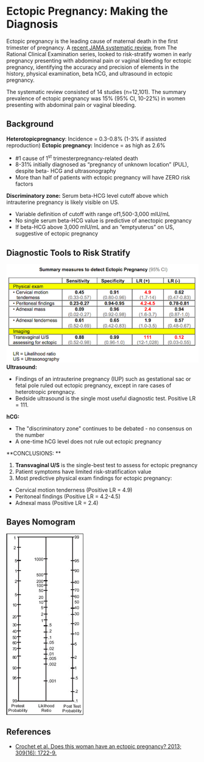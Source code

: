 


# Ectopic Pregnancy: Making the Diagnosis

Ectopic pregnancy is the leading cause of maternal death in the first trimester of pregnancy. A [recent JAMA systematic review](https://www.ncbi.nlm.nih.gov/pubmed/?term=23613077), from The Rational Clinical Examination series, looked to risk-stratify women in early pregnancy presenting with abdominal pain or vaginal bleeding for ectopic pregnancy, identifying the accuracy and precision of elements in the history, physical examination, beta hCG, and ultrasound in ectopic pregnancy. 

The systematic review consisted of 14 studies (n=12,101). The summary prevalence of ectopic pregnancy was 15% (95% CI, 10-22%) in women presenting with abdominal pain or vaginal bleeding. 

## Background

**Heterotopicpregnancy**: Incidence = 0.3-0.8% (1-3% if assisted reproduction)
**Ectopic pregnancy:** Incidence = as high as 2.6%
-   \#1 cause of 1<sup>st</sup> trimesterpregnancy-related death
-   8-31% initially diagnosed as “pregnancy of unknown location” (PUL), despite beta- HCG and ultrasonography
-   More than half of patients with ectopic pregnancy will have ZERO risk factors

**Discriminatory zone:** Serum beta-HCG level cutoff above which intrauterine pregnancy is likely visible on US.
-   Variable definition of cutoff with range of1,500-3,000 mIU/mL
-   No single serum beta-HCG value is predictive of anectopic pregnancy
-   If beta-HCG above 3,000 mIU/mL and an “emptyuterus” on US, suggestive of ectopic pregnancy

<!-- -->

## Diagnostic Tools to Risk Stratify

![](image-0.png)
**Ultrasound:**

-   Findings of an intrauterine pregnancy (IUP) such as gestational sac or fetal pole ruled out ectopic pregnancy, except in rare cases of heterotropic prengnacy.
-   Bedside ultrasound is the single most useful diagnostic test. Positive LR = 111. 

**hCG:**
-   The "discriminatory zone" continues to be debated - no consensus on the number
-   A one-time hCG level does not rule out ectopic pregnancy

**CONCLUSIONS: **
1.  **Transvaginal U/S** is the single-best test to assess for ectopic pregnancy
2.  Patient symptoms have limited risk-stratification value
3.  Most predictive physical exam findings for ectopic pregnancy: 

-   Cervical motion tenderness (Positive LR = 4.9)
-   Peritoneal findings (Positive LR = 4.2-4.5)
-   Adnexal mass (Positive LR = 2.4)

## Bayes Nomogram

![](image-1.png)

## References

-   [Crochet et al. Does this woman have an ectopic pregnancy? 2013; 309(16): 1722-9.](https://www.ncbi.nlm.nih.gov/pubmed/?term=23613077)
